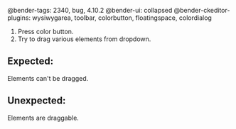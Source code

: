 @bender-tags: 2340, bug, 4.10.2
@bender-ui: collapsed
@bender-ckeditor-plugins: wysiwygarea, toolbar, colorbutton, floatingspace, colordialog

1. Press color button.
1. Try to drag various elements from dropdown.

## Expected:

Elements can't be dragged.

## Unexpected:

Elements are draggable.
